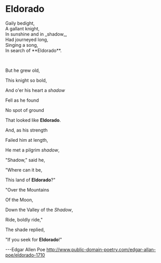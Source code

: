 # Eldorado

<p> 
Gaily bedight,<br>
A gallant knight,<br>
In sunshine and in _shadow_,<br>
Had journeyed long,<br>
Singing a song,<br>
In search of **Eldorado**.<br> 
</p><br>


<p>
But he grew old,

This knight so bold,

And o'er his heart a _shadow_

Fell as he found

No spot of ground

That looked like **Eldorado**.
</p>


And, as his strength

Failed him at length,

He met a pilgrim _shadow_,

"Shadow," said he,

"Where can it be,

This land of **Eldorado**?"



"Over the Mountains

Of the Moon,

Down the Valley of the _Shadow_,

Ride, boldly ride,"

The shade replied,

"If you seek for **Eldorado**!"


---Edgar Allen Poe 
   http://www.public-domain-poetry.com/edgar-allan-poe/eldorado-1710
